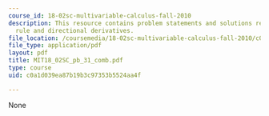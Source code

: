 ```yaml
---
course_id: 18-02sc-multivariable-calculus-fall-2010
description: This resource contains problem statements and solutions related to chain
  rule and directional derivatives.
file_location: /coursemedia/18-02sc-multivariable-calculus-fall-2010/c0a1d039ea87b19b3c97353b5524aa4f_MIT18_02SC_pb_31_comb.pdf
file_type: application/pdf
layout: pdf
title: MIT18_02SC_pb_31_comb.pdf
type: course
uid: c0a1d039ea87b19b3c97353b5524aa4f

---
```

None